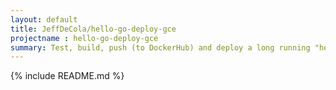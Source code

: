 ```yaml
---
layout: default
title: JeffDeCola/hello-go-deploy-gce
projectname : hello-go-deploy-gce
summary: Test, build, push (to DockerHub) and deploy a long running "hello-world" Docker Image to Google Compute Engine (gce).
---
```


{% include README.md %}
